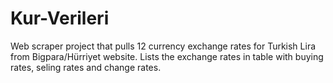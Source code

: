 # Kur-Verileri
Web scraper project that pulls 12 currency exchange rates for Turkish Lira from Bigpara/Hürriyet website.
Lists the exchange rates in table with buying rates, seling rates and change rates.
